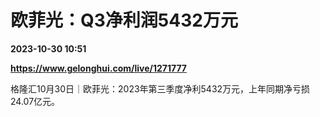# 欧菲光：Q3净利润5432万元

**2023-10-30 10:51**

**https://www.gelonghui.com/live/1271777**

格隆汇10月30日｜欧菲光：2023年第三季度净利5432万元，上年同期净亏损24.07亿元。